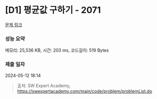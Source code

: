 # [D1] 평균값 구하기 - 2071 

[문제 링크](https://swexpertacademy.com/main/code/problem/problemDetail.do?contestProbId=AV5QRnJqA5cDFAUq) 

### 성능 요약

메모리: 25,536 KB, 시간: 203 ms, 코드길이: 519 Bytes

### 제출 일자

2024-05-12 18:14



> 출처: SW Expert Academy, https://swexpertacademy.com/main/code/problem/problemList.do